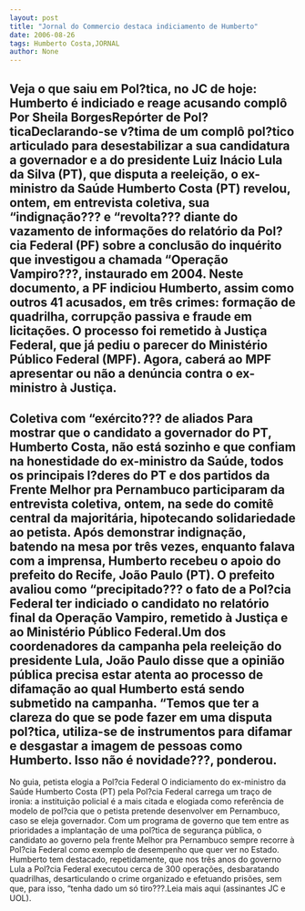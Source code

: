 ```yaml
---
layout: post
title: "Jornal do Commercio destaca indiciamento de Humberto"
date: 2006-08-26
tags: Humberto Costa,JORNAL
author: None
---
```

Veja o que saiu em Pol?tica, no JC de hoje:
Humberto é indiciado e reage acusando complô
Por Sheila BorgesRepórter de Pol?ticaDeclarando-se v?tima de um complô pol?tico articulado para desestabilizar a sua candidatura a governador e a do presidente Luiz Inácio Lula da Silva (PT), que disputa a reeleição, o ex-ministro da Saúde Humberto Costa (PT) revelou, ontem, em entrevista coletiva, sua “indignação??? e “revolta??? diante do vazamento de informações do relatório da Pol?cia Federal (PF) sobre a conclusão do inquérito que investigou a chamada “Operação Vampiro???, instaurado em 2004. 
Neste documento, a PF indiciou Humberto, assim como outros 41 acusados, em três crimes: formação de quadrilha, corrupção passiva e fraude em licitações. O processo foi remetido à Justiça Federal, que já pediu o parecer do Ministério Público Federal (MPF). Agora, caberá ao MPF apresentar ou não a denúncia contra o ex-ministro à Justiça.
------------------------------------------------
Coletiva com “exército??? de aliados
Para mostrar que o candidato a governador do PT, Humberto Costa, não está sozinho e que confiam na honestidade do ex-ministro da Saúde, todos os principais l?deres do PT e dos partidos da Frente Melhor pra Pernambuco participaram da entrevista coletiva, ontem, na sede do comitê central da majoritária, hipotecando solidariedade ao petista. Após demonstrar indignação, batendo na mesa por três vezes, enquanto falava com a imprensa, Humberto recebeu o apoio do prefeito do Recife, João Paulo (PT). O prefeito avaliou como “precipitado??? o fato de a Pol?cia Federal ter indiciado o candidato no relatório final da Operação Vampiro, remetido à Justiça e ao Ministério Público Federal.Um dos coordenadores da campanha pela reeleição do presidente Lula, João Paulo disse que a opinião pública precisa estar atenta ao processo de difamação ao qual Humberto está sendo submetido na campanha. “Temos que ter a clareza do que se pode fazer em uma disputa pol?tica, utiliza-se de instrumentos para difamar e desgastar a imagem de pessoas como Humberto. Isso não é novidade???, ponderou.
------------------------------------------------
No guia, petista elogia a Pol?cia Federal
O indiciamento do ex-ministro da Saúde Humberto Costa (PT) pela Pol?cia Federal carrega um traço de ironia: a instituição policial é a mais citada e elogiada como referência de modelo de pol?cia que o petista pretende desenvolver em Pernambuco, caso se eleja governador. Com um programa de governo que tem entre as prioridades a implantação de uma pol?tica de segurança pública, o candidato ao governo pela frente Melhor pra Pernambuco sempre recorre à Pol?cia Federal como exemplo de desempenho que quer ver no Estado. Humberto tem destacado, repetidamente, que nos três anos do governo Lula a Pol?cia Federal executou cerca de 300 operações, desbaratando quadrilhas, desarticulando o crime organizado e efetuando prisões, sem que, para isso, “tenha dado um só tiro???.Leia mais aqui (assinantes JC e UOL). 